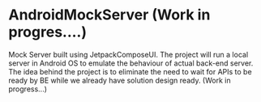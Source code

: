 # AndroidMockServer (Work in progres....)
Mock Server built using JetpackComposeUI. The project will run a local server in Android OS to emulate the behaviour of actual back-end server. 
The idea behind the project is to eliminate the need to wait for APIs to be ready by BE while we already have solution design ready.
(Work in progress...)
